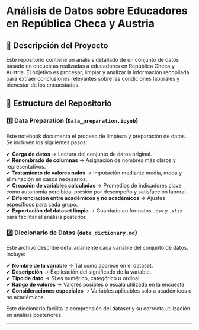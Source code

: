 # **Análisis de Datos sobre Educadores en República Checa y Austria**  

## 📌 **Descripción del Proyecto**  
Este repositorio contiene un análisis detallado de un conjunto de datos basado en encuestas realizadas a educadores en República Checa y Austria. El objetivo es procesar, limpiar y analizar la información recopilada para extraer conclusiones relevantes sobre las condiciones laborales y bienestar de los encuestados.  

## 📂 **Estructura del Repositorio**  

### **1️⃣ Data Preparation (`Data_preparation.ipynb`)**  
Este notebook documenta el proceso de limpieza y preparación de datos. Se incluyen los siguientes pasos:  

✔ **Carga de datos** → Lectura del conjunto de datos original.  
✔ **Renombrado de columnas** → Asignación de nombres más claros y representativos.  
✔ **Tratamiento de valores nulos** → Imputación mediante media, moda y eliminación en casos necesarios.  
✔ **Creación de variables calculadas** → Promedios de indicadores clave como autonomía percibida, presión por desempeño y satisfacción laboral.  
✔ **Diferenciación entre académicos y no académicos** → Ajustes específicos para cada grupo.  
✔ **Exportación del dataset limpio** → Guardado en formatos `.csv` y `.xlsx` para facilitar el análisis posterior.  

### **2️⃣ Diccionario de Datos (`data_dictionary.md`)**  
Este archivo describe detalladamente cada variable del conjunto de datos. Incluye:  

✔ **Nombre de la variable** → Tal como aparece en el dataset.  
✔ **Descripción** → Explicación del significado de la variable.  
✔ **Tipo de dato** → Si es numérico, categórico u ordinal.  
✔ **Rango de valores** → Valores posibles o escala utilizada en la encuesta.  
✔ **Consideraciones especiales** → Variables aplicables solo a académicos o no académicos.  

Este diccionario facilita la comprensión del dataset y su correcta utilización en análisis posteriores.  

---


